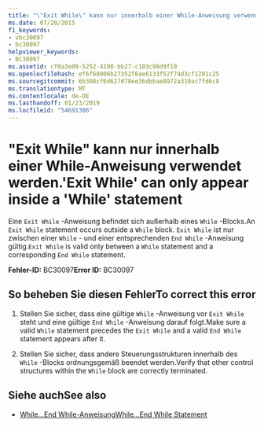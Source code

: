 ```yaml
---
title: "\"Exit While\" kann nur innerhalb einer While-Anweisung verwendet werden."
ms.date: 07/20/2015
f1_keywords:
- vbc30097
- bc30097
helpviewer_keywords:
- BC30097
ms.assetid: cf0a3e09-5252-4198-bb27-c103c98d9f19
ms.openlocfilehash: ef6f68006b27352f6ae6133f52f74d3cf1281c25
ms.sourcegitcommit: 6b308cf6d627d78ee36dbbae8972a310ac7fd6c8
ms.translationtype: MT
ms.contentlocale: de-DE
ms.lasthandoff: 01/23/2019
ms.locfileid: "54691306"
---
```

# <a name="exit-while-can-only-appear-inside-a-while-statement"></a><span data-ttu-id="145d8-102">"Exit While" kann nur innerhalb einer While-Anweisung verwendet werden.</span><span class="sxs-lookup"><span data-stu-id="145d8-102">'Exit While' can only appear inside a 'While' statement</span></span>
<span data-ttu-id="145d8-103">Eine `Exit While` -Anweisung befindet sich außerhalb eines `While` -Blocks.</span><span class="sxs-lookup"><span data-stu-id="145d8-103">An `Exit While` statement occurs outside a `While` block.</span></span> <span data-ttu-id="145d8-104">`Exit While` ist nur zwischen einer `While` - und einer entsprechenden `End While` -Anweisung gültig.</span><span class="sxs-lookup"><span data-stu-id="145d8-104">`Exit While` is valid only between a `While` statement and a corresponding `End While` statement.</span></span>  
  
 <span data-ttu-id="145d8-105">**Fehler-ID:** BC30097</span><span class="sxs-lookup"><span data-stu-id="145d8-105">**Error ID:** BC30097</span></span>  
  
## <a name="to-correct-this-error"></a><span data-ttu-id="145d8-106">So beheben Sie diesen Fehler</span><span class="sxs-lookup"><span data-stu-id="145d8-106">To correct this error</span></span>  
  
1.  <span data-ttu-id="145d8-107">Stellen Sie sicher, dass eine gültige `While` -Anweisung vor `Exit While` steht und eine gültige `End While` -Anweisung darauf folgt.</span><span class="sxs-lookup"><span data-stu-id="145d8-107">Make sure a valid `While` statement precedes the `Exit While` and a valid `End While` statement appears after it.</span></span>  
  
2.  <span data-ttu-id="145d8-108">Stellen Sie sicher, dass andere Steuerungsstrukturen innerhalb des `While` -Blocks ordnungsgemäß beendet werden.</span><span class="sxs-lookup"><span data-stu-id="145d8-108">Verify that other control structures within the `While` block are correctly terminated.</span></span>  
  
## <a name="see-also"></a><span data-ttu-id="145d8-109">Siehe auch</span><span class="sxs-lookup"><span data-stu-id="145d8-109">See also</span></span>
- [<span data-ttu-id="145d8-110">While...End While-Anweisung</span><span class="sxs-lookup"><span data-stu-id="145d8-110">While...End While Statement</span></span>](../../visual-basic/language-reference/statements/while-end-while-statement.md)
